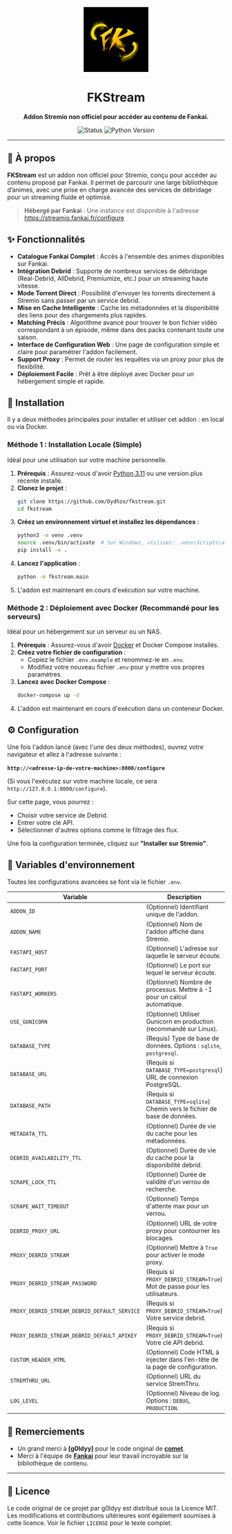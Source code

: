 <div align="center">
  <img src="https://raw.githubusercontent.com/Dydhzo/fkstream/refs/heads/main/fkstream/assets/fkstream-logo.jpg" alt="FKStream Logo" width="150">
  <h1>FKStream</h1>
  <p><strong>Addon Stremio non officiel pour accéder au contenu de Fankai.</strong></p>
  <p>
    <img src="https://img.shields.io/badge/status-fonctionnel-success?style=for-the-badge" alt="Status">
    <img src="https://img.shields.io/badge/python-3.11+-blue?style=for-the-badge&logo=python" alt="Python Version">
  </p>
</div>

---

## 🌟 À propos

**FKStream** est un addon non officiel pour Stremio, conçu pour accéder au contenu proposé par Fankai. Il permet de parcourir une large bibliothèque d’animes, avec une prise en charge avancée des services de débridage pour un streaming fluide et optimisé.

> **Hébergé par Fankai** : Une instance est disponible à l'adresse https://streamio.fankai.fr/configure

## ✨ Fonctionnalités

- **Catalogue Fankai Complet** : Accès à l'ensemble des animes disponibles sur Fankai.
- **Intégration Debrid** : Supporte de nombreux services de débridage (Real-Debrid, AllDebrid, Premiumize, etc.) pour un streaming haute vitesse.
- **Mode Torrent Direct** : Possibilité d'envoyer les torrents directement à Stremio sans passer par un service debrid.
- **Mise en Cache Intelligente** : Cache les métadonnées et la disponibilité des liens pour des chargements plus rapides.
- **Matching Précis** : Algorithme avancé pour trouver le bon fichier vidéo correspondant à un épisode, même dans des packs contenant toute une saison.
- **Interface de Configuration Web** : Une page de configuration simple et claire pour paramétrer l'addon facilement.
- **Support Proxy** : Permet de router les requêtes via un proxy pour plus de flexibilité.
- **Déploiement Facile** : Prêt à être déployé avec Docker pour un hébergement simple et rapide.

## 🚀 Installation

Il y a deux méthodes principales pour installer et utiliser cet addon : en local ou via Docker.

### Méthode 1 : Installation Locale (Simple)

Idéal pour une utilisation sur votre machine personnelle.

1.  **Prérequis** : Assurez-vous d'avoir [Python 3.11](https://www.python.org/downloads/) ou une version plus récente installé.
2.  **Clonez le projet** :
    ```bash
    git clone https://github.com/Dydhzo/fkstream.git
    cd fkstream
    ```
3.  **Créez un environnement virtuel et installez les dépendances** :
    ```bash
    python3 -m venv .venv
    source .venv/bin/activate  # Sur Windows, utilisez: .venv\Scripts\activate
    pip install -e .
    ```
4.  **Lancez l'application** :
    ```bash
    python -m fkstream.main
    ```
5.  L'addon est maintenant en cours d'exécution sur votre machine.

### Méthode 2 : Déploiement avec Docker (Recommandé pour les serveurs)

Idéal pour un hébergement sur un serveur ou un NAS.

1.  **Prérequis** : Assurez-vous d'avoir [Docker](https://www.docker.com/products/docker-desktop/) et Docker Compose installés.
2.  **Créez votre fichier de configuration** :
    - Copiez le fichier `.env.example` et renommez-le en `.env`.
    - Modifiez votre nouveau fichier `.env` pour y mettre vos propres paramètres.
3.  **Lancez avec Docker Compose** :
    ```bash
    docker-compose up -d
    ```
4.  L'addon est maintenant en cours d'exécution dans un conteneur Docker.

## ⚙️ Configuration

Une fois l'addon lancé (avec l'une des deux méthodes), ouvrez votre navigateur et allez à l'adresse suivante :

**`http://<adresse-ip-de-votre-machine>:8000/configure`**

(Si vous l'exécutez sur votre machine locale, ce sera `http://127.0.0.1:8000/configure`).

Sur cette page, vous pourrez :
- Choisir votre service de Debrid.
- Entrer votre clé API.
- Sélectionner d'autres options comme le filtrage des flux.

Une fois la configuration terminée, cliquez sur **"Installer sur Stremio"**.

## 🔧 Variables d'environnement

Toutes les configurations avancées se font via le fichier `.env`.

| Variable                                     | Description                                                                          | Défaut                               |
| -------------------------------------------- | ------------------------------------------------------------------------------------ | ------------------------------------ |
| `ADDON_ID`                                   | (Optionnel) Identifiant unique de l'addon.                                           | `community.fkstream`                 |
| `ADDON_NAME`                                 | (Optionnel) Nom de l'addon affiché dans Stremio.                                     | `FKStream`                           |
| `FASTAPI_HOST`                               | (Optionnel) L'adresse sur laquelle le serveur écoute.                                | `0.0.0.0`                            |
| `FASTAPI_PORT`                               | (Optionnel) Le port sur lequel le serveur écoute.                                    | `8000`                               |
| `FASTAPI_WORKERS`                            | (Optionnel) Nombre de processus. Mettre à -1 pour un calcul automatique.             | `1`                                  |
| `USE_GUNICORN`                               | (Optionnel) Utiliser Gunicorn en production (recommandé sur Linux).                  | `True`                               |
| `DATABASE_TYPE`                              | (Requis) Type de base de données. Options : `sqlite`, `postgresql`.                  | `sqlite`                             |
| `DATABASE_URL`                               | (Requis si `DATABASE_TYPE=postgresql`) URL de connexion PostgreSQL.                  | `user:pass@host:port`                |
| `DATABASE_PATH`                              | (Requis si `DATABASE_TYPE=sqlite`) Chemin vers le fichier de base de données.        | `data/fkstream.db`                   |
| `METADATA_TTL`                               | (Optionnel) Durée de vie du cache pour les métadonnées.                                | `86400` (1 jour)                   |
| `DEBRID_AVAILABILITY_TTL`                    | (Optionnel) Durée de vie du cache pour la disponibilité debrid.                        | `86400` (1 jour)                     |
| `SCRAPE_LOCK_TTL`                            | (Optionnel) Durée de validité d'un verrou de recherche.                                | `300` (5 minutes)                    |
| `SCRAPE_WAIT_TIMEOUT`                        | (Optionnel) Temps d'attente max pour un verrou.                                        | `30` (30 secondes)                   |
| `DEBRID_PROXY_URL`                           | (Optionnel) URL de votre proxy pour contourner les blocages.                           | ` ` (vide)                           |
| `PROXY_DEBRID_STREAM`                        | (Optionnel) Mettre à `True` pour activer le mode proxy.                                | `False`                              |
| `PROXY_DEBRID_STREAM_PASSWORD`               | (Requis si `PROXY_DEBRID_STREAM=True`) Mot de passe pour les utilisateurs.             | `CHANGE_ME`                          |
| `PROXY_DEBRID_STREAM_DEBRID_DEFAULT_SERVICE` | (Requis si `PROXY_DEBRID_STREAM=True`) Votre service debrid.                           | `realdebrid`                         |
| `PROXY_DEBRID_STREAM_DEBRID_DEFAULT_APIKEY`  | (Requis si `PROXY_DEBRID_STREAM=True`) Votre clé API debrid.                           | `CHANGE_ME`                          |
| `CUSTOM_HEADER_HTML`                         | (Optionnel) Code HTML à injecter dans l'en-tête de la page de configuration.         | ` ` (vide)                           |
| `STREMTHRU_URL`                              | (Optionnel) URL du service StremThru.                                                | `https://stremthru.13377001.xyz`     |
| `LOG_LEVEL`                                  | (Optionnel) Niveau de log. Options : `DEBUG`, `PRODUCTION`.                          | `DEBUG`                              |

## 🙏 Remerciements

- Un grand merci à **[g0ldyy]** pour le code original de **[comet](https://github.com/g0ldyy/comet)**.
- Merci à l'équipe de **[Fankai](https://linktr.ee/FanKai)** pour leur travail incroyable sur la bibliothèque de contenu.

---

## 📜 Licence

Le code original de ce projet par g0ldyy est distribué sous la Licence MIT. Les modifications et contributions ultérieures sont également soumises à cette licence. Voir le fichier `LICENSE` pour le texte complet.
